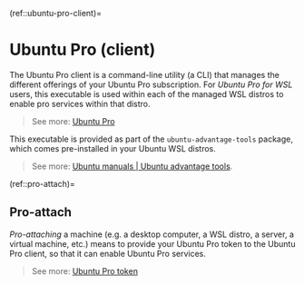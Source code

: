 (ref::ubuntu-pro-client)=
# Ubuntu Pro (client)

The Ubuntu Pro client is a command-line utility (a CLI) that manages the different offerings of your Ubuntu Pro subscription. For _Ubuntu Pro for WSL_ users, this executable is used within each of the managed WSL distros to enable pro services within that distro.
> See more: [Ubuntu Pro](ref::ubuntu-pro)

This executable is provided as part of the `ubuntu-advantage-tools` package, which comes pre-installed in your Ubuntu WSL distros.
> See more: [Ubuntu manuals | Ubuntu advantage tools](https://manpages.ubuntu.com/manpages/noble/en/man1/ubuntu-advantage.1.html).

(ref::pro-attach)=
## Pro-attach
_Pro-attaching_ a machine (e.g. a desktop computer, a WSL distro, a server, a virtual machine, etc.) means to provide your Ubuntu Pro token to the Ubuntu Pro client, so that it can enable Ubuntu Pro services.
> See more: [Ubuntu Pro token](ref::ubuntu-pro-token)
